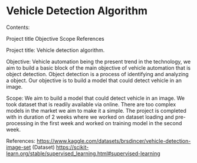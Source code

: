 # Vehicle Detection Algorithm

Contents:

Project title
Objective
Scope
References

Project title:
Vehicle detection algorithm.

Objective:
	Vehicle automation being the present trend in the technology, we aim to build a basic block of the main objective of vehicle automation that is object detection. Object detection is a process of identifying and analyzing a object. Our objective is to build a model that could detect vehicle in an image.

Scope:
	We aim to build a model that could detect vehicle in an image. We took dataset that is readily available via online. There are too complex models in the market we aim to make it a simple. The project is completed with in duration of 2 weeks where we worked on dataset loading and pre-processing in the first week and worked on training model in the second week.


References:
https://www.kaggle.com/datasets/brsdincer/vehicle-detection-image-set (Dataset)
https://scikit-learn.org/stable/supervised_learning.html#supervised-learning



